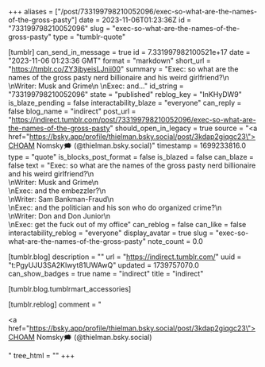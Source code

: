 +++
aliases = ["/post/733199798210052096/exec-so-what-are-the-names-of-the-gross-pasty"]
date = 2023-11-06T01:23:36Z
id = "733199798210052096"
slug = "exec-so-what-are-the-names-of-the-gross-pasty"
type = "tumblr-quote"

[tumblr]
can_send_in_message = true
id = 7.331997982100521e+17
date = "2023-11-06 01:23:36 GMT"
format = "markdown"
short_url = "https://tmblr.co/ZY3jbyeisLJnii00"
summary = "Exec: so what are the names of the gross pasty nerd billionaire and his weird girlfriend?\n \nWriter: Musk and Grime\n \nExec: and..."
id_string = "733199798210052096"
state = "published"
reblog_key = "InKHyDW9"
is_blaze_pending = false
interactability_blaze = "everyone"
can_reply = false
blog_name = "indirect"
post_url = "https://indirect.tumblr.com/post/733199798210052096/exec-so-what-are-the-names-of-the-gross-pasty"
should_open_in_legacy = true
source = "<a href=\"https://bsky.app/profile/thielman.bsky.social/post/3kdap2giqgc23\">CHOAM Nomsky🗯️ (@thielman.bsky.social)</a>"
timestamp = 1699233816.0
type = "quote"
is_blocks_post_format = false
is_blazed = false
can_blaze = false
text = "Exec: so what are the names of the gross pasty nerd billionaire and his weird girlfriend?\n<br/>\nWriter: Musk and Grime\n<br/>\nExec: and the embezzler?\n<br/>\nWriter: Sam Bankman-Fraud\n<br/>\nExec: and the politician and his son who do organized crime?\n<br/>\nWriter: Don and Don Junior\n<br/>\nExec: get the fuck out of my office"
can_reblog = false
can_like = false
interactability_reblog = "everyone"
display_avatar = true
slug = "exec-so-what-are-the-names-of-the-gross-pasty"
note_count = 0.0

[tumblr.blog]
description = ""
url = "https://indirect.tumblr.com/"
uuid = "t:PgyUJU3SA2Klwyt81UWAwQ"
updated = 1739757070.0
can_show_badges = true
name = "indirect"
title = "indirect"

[tumblr.blog.tumblrmart_accessories]

[tumblr.reblog]
comment = "<p><a href=\"https://bsky.app/profile/thielman.bsky.social/post/3kdap2giqgc23\">CHOAM Nomsky🗯️ (@thielman.bsky.social)</a></p>"
tree_html = ""
+++
